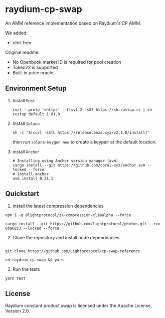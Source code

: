 # raydium-cp-swap

An AMM reference implementation based on Raydium's CP AMM.

We added:

- rent-free

Original readme:

- No Openbook market ID is required for pool creation
- Token22 is supported
- Built-in price oracle

## Environment Setup

1. Install `Rust`

   ```shell
   curl --proto '=https' --tlsv1.2 -sSf https://sh.rustup.rs | sh
   rustup default 1.81.0
   ```

2. Install `Solana `

   ```shell
   sh -c "$(curl -sSfL https://release.anza.xyz/v2.1.0/install)"
   ```

   then run `solana-keygen new` to create a keypair at the default location.

3. install `Anchor`

   ```shell
   # Installing using Anchor version manager (avm)
   cargo install --git https://github.com/coral-xyz/anchor avm --locked --force
   # Install anchor
   avm install 0.31.1
   ```

## Quickstart

1. install the latest compression dependencies

```shell
npm i -g @lightprotocol/zk-compression-cli@alpha --force

cargo install --git https://github.com/lightprotocol/photon.git --rev 6ba6813 --locked --force
```

2. Clone the repository and install node dependencies

```shell

git clone https://github.com/Lightprotocol/cp-swap-reference

cd raydium-cp-swap && yarn
```

3. Run the tests

```shell
yarn test
```

## License

Raydium constant product swap is licensed under the Apache License, Version 2.0.
